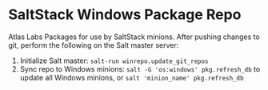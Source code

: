 # SaltStack Windows Package Repo

Atlas Labs Packages for use by SaltStack minions. After pushing changes to git, perform the following on the Salt master server:

1. Initialize Salt master: `salt-run winrepo.update_git_repos`
2. Sync repo to Windows minions: `salt -G 'os:windows' pkg.refresh_db` to update all Windows minions, or `salt 'minion_name' pkg.refresh_db`
